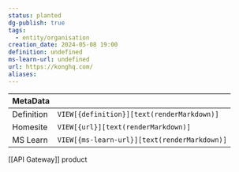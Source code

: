 ```yaml
---
status: planted
dg-publish: true
tags:
  - entity/organisation
creation_date: 2024-05-08 19:00
definition: undefined
ms-learn-url: undefined
url: https://konghq.com/
aliases:
---
```


| MetaData   |                                              |
| ---------- | -------------------------------------------- |
| Definition | `VIEW[{definition}][text(renderMarkdown)]`   |
| Homesite   | `VIEW[{url}][text(renderMarkdown)]`          |
| MS Learn   | `VIEW[{ms-learn-url}][text(renderMarkdown)]` |
[[API Gateway]] product